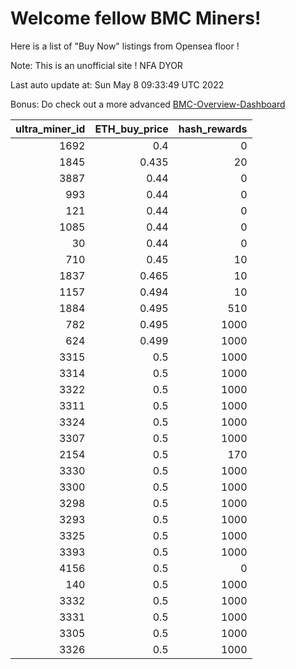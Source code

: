 # Welcome fellow BMC Miners!
Here is a list of "Buy Now" listings from Opensea floor !

Note: This is an unofficial site ! NFA DYOR

Last auto update at: Sun May  8 09:33:49 UTC 2022

Bonus: Do check out a more advanced [BMC-Overview-Dashboard](https://dune.com/defifunk/BMC-Overview-Dashboard)


|   ultra_miner_id |   ETH_buy_price |   hash_rewards |
|-----------------:|----------------:|---------------:|
|             1692 |           0.4   |              0 |
|             1845 |           0.435 |             20 |
|             3887 |           0.44  |              0 |
|              993 |           0.44  |              0 |
|              121 |           0.44  |              0 |
|             1085 |           0.44  |              0 |
|               30 |           0.44  |              0 |
|              710 |           0.45  |             10 |
|             1837 |           0.465 |             10 |
|             1157 |           0.494 |             10 |
|             1884 |           0.495 |            510 |
|              782 |           0.495 |           1000 |
|              624 |           0.499 |           1000 |
|             3315 |           0.5   |           1000 |
|             3314 |           0.5   |           1000 |
|             3322 |           0.5   |           1000 |
|             3311 |           0.5   |           1000 |
|             3324 |           0.5   |           1000 |
|             3307 |           0.5   |           1000 |
|             2154 |           0.5   |            170 |
|             3330 |           0.5   |           1000 |
|             3300 |           0.5   |           1000 |
|             3298 |           0.5   |           1000 |
|             3293 |           0.5   |           1000 |
|             3325 |           0.5   |           1000 |
|             3393 |           0.5   |           1000 |
|             4156 |           0.5   |              0 |
|              140 |           0.5   |           1000 |
|             3332 |           0.5   |           1000 |
|             3331 |           0.5   |           1000 |
|             3305 |           0.5   |           1000 |
|             3326 |           0.5   |           1000 |